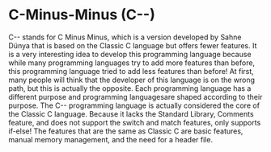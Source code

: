 # C-Minus-Minus (C--)
C-- stands for C Minus Minus, which is a version developed by Sahne Dünya that is based on the Classic C language but offers fewer features. It is a very interesting idea to develop this programming language because while many programming languages ​​try to add more features than before, this programming language tried to add less features than before! At first, many people will think that the developer of this language is on the wrong path, but this is actually the opposite. Each programming language has a different purpose and programming languages ​​are shaped according to their purpose. The C-- programming language is actually considered the core of the Classic C language. Because it lacks the Standard Library, Comments feature, and does not support the switch and match features, only supports if-else! The features that are the same as Classic C are basic features, manual memory management, and the need for a header file.
